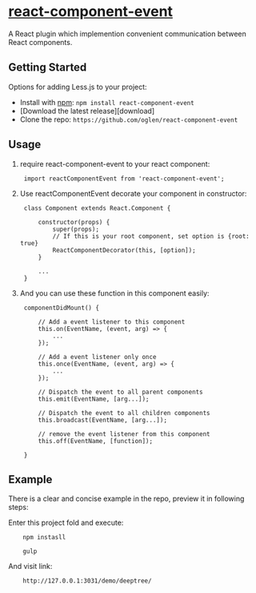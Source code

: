 # [react-component-event](https://github.com/oglen/react-component-event)

A React plugin which implemention convenient communication between React components.

## Getting Started

Options for adding Less.js to your project:

* Install with [npm](https://npmjs.org): `npm install react-component-event`
* [Download the latest release][download]
* Clone the repo: `https://github.com/oglen/react-component-event`

## Usage

1. require react-component-event to your react component:

        import reactComponentEvent from 'react-component-event';

2. Use reactComponentEvent decorate your component in constructor:

        class Component extends React.Component {

            constructor(props) {
                super(props);
                // If this is your root component, set option is {root: true}
                ReactComponentDecorator(this, [option]);
            }

            ...
        }
3. And you can use these function in this component easily:

        componentDidMount() {

            // Add a event listener to this component
            this.on(EventName, (event, arg) => {
                ...
            });

            // Add a event listener only once
            this.once(EventName, (event, arg) => {
                ...
            });

            // Dispatch the event to all parent components
            this.emit(EventName, [arg...]);

            // Dispatch the event to all children components
            this.broadcast(EventName, [arg...]);

            // remove the event listener from this component
            this.off(EventName, [function]);

        }

## Example

There is a clear and concise example in the repo, preview it in following steps:

Enter this project fold and execute:

        npm instasll

        gulp

And visit link:

        http://127.0.0.1:3031/demo/deeptree/
